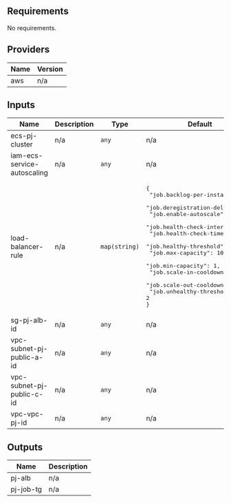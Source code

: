 ## Requirements

No requirements.

## Providers

| Name | Version |
|------|---------|
| aws | n/a |

## Inputs

| Name | Description | Type | Default | Required |
|------|-------------|------|---------|:--------:|
| ecs-pj-cluster | n/a | `any` | n/a | yes |
| iam-ecs-service-autoscaling | n/a | `any` | n/a | yes |
| load-balancer-rule | n/a | `map(string)` | <pre>{<br>  "job.backlog-per-instance": 30,<br>  "job.deregistration-delay": 15,<br>  "job.enable-autoscale": true,<br>  "job.health-check-interval": 20,<br>  "job.health-check-timeout": 19,<br>  "job.healthy-threshold": 2,<br>  "job.max-capacity": 10,<br>  "job.min-capacity": 1,<br>  "job.scale-in-cooldown": 300,<br>  "job.scale-out-cooldown": 300,<br>  "job.unhealthy-threshold": 2<br>}</pre> | no |
| sg-pj-alb-id | n/a | `any` | n/a | yes |
| vpc-subnet-pj-public-a-id | n/a | `any` | n/a | yes |
| vpc-subnet-pj-public-c-id | n/a | `any` | n/a | yes |
| vpc-vpc-pj-id | n/a | `any` | n/a | yes |

## Outputs

| Name | Description |
|------|-------------|
| pj-alb | n/a |
| pj-job-tg | n/a |

